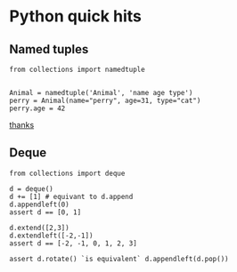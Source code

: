 # Python quick hits

## Named tuples

```
from collections import namedtuple


Animal = namedtuple('Animal', 'name age type')
perry = Animal(name="perry", age=31, type="cat")
perry.age = 42
```

[thanks](https://pythontips.com/2015/06/06/why-should-you-use-namedtuple-instead-of-a-tuple/#more-620)

## Deque

```
from collections import deque

d = deque()
d += [1] # equivant to d.append
d.appendleft(0)
assert d == [0, 1]

d.extend([2,3])
d.extendleft([-2,-1])
assert d == [-2, -1, 0, 1, 2, 3]

assert d.rotate() `is equivalent` d.appendleft(d.pop())
```
